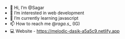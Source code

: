 - 👋 Hi, I’m @Sagar
- 👀 I’m interested in web development
- 🌱 I’m currently learning javascript
- 📫 How to reach me @_raga.s__ (IG)
- 💻 Website - https://melodic-dasik-a5a5c9.netlify.app


